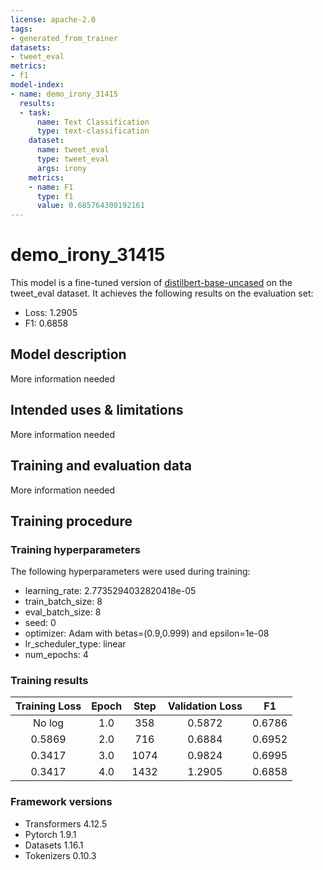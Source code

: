 ```yaml
---
license: apache-2.0
tags:
- generated_from_trainer
datasets:
- tweet_eval
metrics:
- f1
model-index:
- name: demo_irony_31415
  results:
  - task:
      name: Text Classification
      type: text-classification
    dataset:
      name: tweet_eval
      type: tweet_eval
      args: irony
    metrics:
    - name: F1
      type: f1
      value: 0.685764300192161
---
```


<!-- This model card has been generated automatically according to the information the Trainer had access to. You
should probably proofread and complete it, then remove this comment. -->

# demo_irony_31415

This model is a fine-tuned version of [distilbert-base-uncased](https://huggingface.co/distilbert-base-uncased) on the tweet_eval dataset.
It achieves the following results on the evaluation set:
- Loss: 1.2905
- F1: 0.6858

## Model description

More information needed

## Intended uses & limitations

More information needed

## Training and evaluation data

More information needed

## Training procedure

### Training hyperparameters

The following hyperparameters were used during training:
- learning_rate: 2.7735294032820418e-05
- train_batch_size: 8
- eval_batch_size: 8
- seed: 0
- optimizer: Adam with betas=(0.9,0.999) and epsilon=1e-08
- lr_scheduler_type: linear
- num_epochs: 4

### Training results

| Training Loss | Epoch | Step | Validation Loss | F1     |
|:-------------:|:-----:|:----:|:---------------:|:------:|
| No log        | 1.0   | 358  | 0.5872          | 0.6786 |
| 0.5869        | 2.0   | 716  | 0.6884          | 0.6952 |
| 0.3417        | 3.0   | 1074 | 0.9824          | 0.6995 |
| 0.3417        | 4.0   | 1432 | 1.2905          | 0.6858 |


### Framework versions

- Transformers 4.12.5
- Pytorch 1.9.1
- Datasets 1.16.1
- Tokenizers 0.10.3
